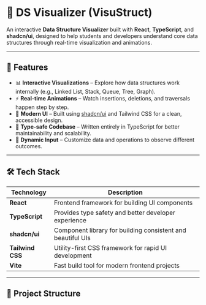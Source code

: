 # 🧠 DS Visualizer (VisuStruct)

An interactive **Data Structure Visualizer** built with **React**, **TypeScript**, and **shadcn/ui**, designed to help students and developers understand core data structures through real-time visualization and animations.

---

## 🚀 Features

- 📊 **Interactive Visualizations** – Explore how data structures work internally (e.g., Linked List, Stack, Queue, Tree, Graph).
- ⚡ **Real-time Animations** – Watch insertions, deletions, and traversals happen step by step.
- 🎨 **Modern UI** – Built using [shadcn/ui](https://ui.shadcn.com/) and Tailwind CSS for a clean, accessible design.
- 🧩 **Type-safe Codebase** – Written entirely in TypeScript for better maintainability and scalability.
- 🔁 **Dynamic Input** – Customize data and operations to observe different outcomes.

---

## 🛠️ Tech Stack

| Technology | Description |
|-------------|-------------|
| **React** | Frontend framework for building UI components |
| **TypeScript** | Provides type safety and better developer experience |
| **shadcn/ui** | Component library for building consistent and beautiful UIs |
| **Tailwind CSS** | Utility-first CSS framework for rapid UI development |
| **Vite** | Fast build tool for modern frontend projects |

---

## 🧩 Project Structure

